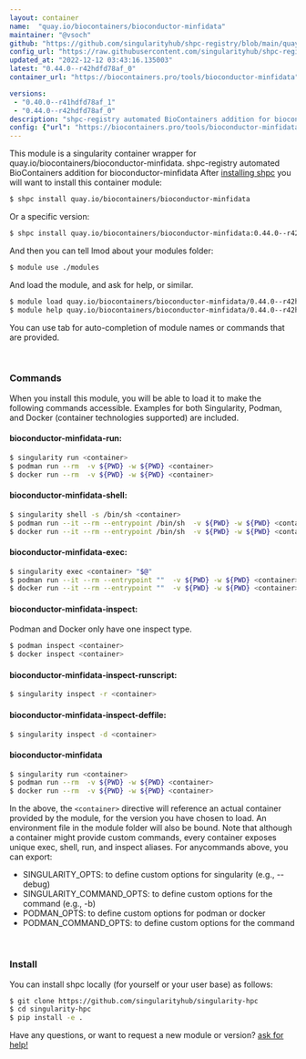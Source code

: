 ```yaml
---
layout: container
name:  "quay.io/biocontainers/bioconductor-minfidata"
maintainer: "@vsoch"
github: "https://github.com/singularityhub/shpc-registry/blob/main/quay.io/biocontainers/bioconductor-minfidata/container.yaml"
config_url: "https://raw.githubusercontent.com/singularityhub/shpc-registry/main/quay.io/biocontainers/bioconductor-minfidata/container.yaml"
updated_at: "2022-12-12 03:43:16.135003"
latest: "0.44.0--r42hdfd78af_0"
container_url: "https://biocontainers.pro/tools/bioconductor-minfidata"

versions:
 - "0.40.0--r41hdfd78af_1"
 - "0.44.0--r42hdfd78af_0"
description: "shpc-registry automated BioContainers addition for bioconductor-minfidata"
config: {"url": "https://biocontainers.pro/tools/bioconductor-minfidata", "maintainer": "@vsoch", "description": "shpc-registry automated BioContainers addition for bioconductor-minfidata", "latest": {"0.44.0--r42hdfd78af_0": "sha256:f0ead10a19db82ecc6308b2c947eeaf02dc72bba7e34a4388fc806ec7fc3b9ba"}, "tags": {"0.40.0--r41hdfd78af_1": "sha256:4413a66fd87fd43be04988396aadb11bfbabbcbee0f7877f81e89c3d29faf0b8", "0.44.0--r42hdfd78af_0": "sha256:f0ead10a19db82ecc6308b2c947eeaf02dc72bba7e34a4388fc806ec7fc3b9ba"}, "docker": "quay.io/biocontainers/bioconductor-minfidata"}
---
```


This module is a singularity container wrapper for quay.io/biocontainers/bioconductor-minfidata.
shpc-registry automated BioContainers addition for bioconductor-minfidata
After [installing shpc](#install) you will want to install this container module:


```bash
$ shpc install quay.io/biocontainers/bioconductor-minfidata
```

Or a specific version:

```bash
$ shpc install quay.io/biocontainers/bioconductor-minfidata:0.44.0--r42hdfd78af_0
```

And then you can tell lmod about your modules folder:

```bash
$ module use ./modules
```

And load the module, and ask for help, or similar.

```bash
$ module load quay.io/biocontainers/bioconductor-minfidata/0.44.0--r42hdfd78af_0
$ module help quay.io/biocontainers/bioconductor-minfidata/0.44.0--r42hdfd78af_0
```

You can use tab for auto-completion of module names or commands that are provided.

<br>

### Commands

When you install this module, you will be able to load it to make the following commands accessible.
Examples for both Singularity, Podman, and Docker (container technologies supported) are included.

#### bioconductor-minfidata-run:

```bash
$ singularity run <container>
$ podman run --rm  -v ${PWD} -w ${PWD} <container>
$ docker run --rm  -v ${PWD} -w ${PWD} <container>
```

#### bioconductor-minfidata-shell:

```bash
$ singularity shell -s /bin/sh <container>
$ podman run --it --rm --entrypoint /bin/sh  -v ${PWD} -w ${PWD} <container>
$ docker run --it --rm --entrypoint /bin/sh  -v ${PWD} -w ${PWD} <container>
```

#### bioconductor-minfidata-exec:

```bash
$ singularity exec <container> "$@"
$ podman run --it --rm --entrypoint ""  -v ${PWD} -w ${PWD} <container> "$@"
$ docker run --it --rm --entrypoint ""  -v ${PWD} -w ${PWD} <container> "$@"
```

#### bioconductor-minfidata-inspect:

Podman and Docker only have one inspect type.

```bash
$ podman inspect <container>
$ docker inspect <container>
```

#### bioconductor-minfidata-inspect-runscript:

```bash
$ singularity inspect -r <container>
```

#### bioconductor-minfidata-inspect-deffile:

```bash
$ singularity inspect -d <container>
```



#### bioconductor-minfidata

```bash
$ singularity run <container>
$ podman run --rm  -v ${PWD} -w ${PWD} <container>
$ docker run --rm  -v ${PWD} -w ${PWD} <container>
```


In the above, the `<container>` directive will reference an actual container provided
by the module, for the version you have chosen to load. An environment file in the
module folder will also be bound. Note that although a container
might provide custom commands, every container exposes unique exec, shell, run, and
inspect aliases. For anycommands above, you can export:

 - SINGULARITY_OPTS: to define custom options for singularity (e.g., --debug)
 - SINGULARITY_COMMAND_OPTS: to define custom options for the command (e.g., -b)
 - PODMAN_OPTS: to define custom options for podman or docker
 - PODMAN_COMMAND_OPTS: to define custom options for the command

<br>

### Install

You can install shpc locally (for yourself or your user base) as follows:

```bash
$ git clone https://github.com/singularityhub/singularity-hpc
$ cd singularity-hpc
$ pip install -e .
```

Have any questions, or want to request a new module or version? [ask for help!](https://github.com/singularityhub/singularity-hpc/issues)